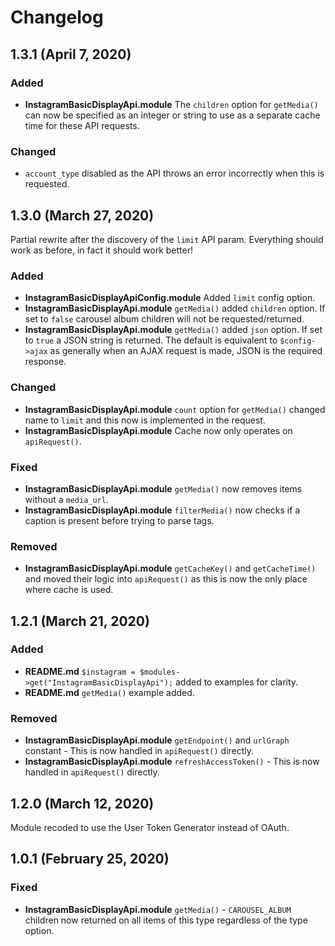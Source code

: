 # Changelog

## 1.3.1 (April 7, 2020)
### Added
- **InstagramBasicDisplayApi.module** The `children` option for `getMedia()` can now be specified as an integer or string to use as a separate cache time for these API requests.

### Changed
- `account_type` disabled as the API throws an error incorrectly when this is requested.


## 1.3.0 (March 27, 2020)
Partial rewrite after the discovery of the `limit` API param. Everything should work as before, in fact it should work better!

### Added
- **InstagramBasicDisplayApiConfig.module** Added `limit` config option.
- **InstagramBasicDisplayApi.module** `getMedia()` added `children` option. If set to `false` carousel album children will not be requested/returned.
- **InstagramBasicDisplayApi.module** `getMedia()` added `json` option. If set to `true` a JSON string is returned. The default is equivalent to `$config->ajax` as generally when an AJAX request is made, JSON is the required response.

### Changed
- **InstagramBasicDisplayApi.module** `count` option for `getMedia()` changed name to `limit` and this now is implemented in the request.
- **InstagramBasicDisplayApi.module** Cache now only operates on `apiRequest()`.

### Fixed
- **InstagramBasicDisplayApi.module** `getMedia()` now removes items without a `media_url`.
- **InstagramBasicDisplayApi.module** `filterMedia()` now checks if a caption is present before trying to parse tags.

### Removed
- **InstagramBasicDisplayApi.module** `getCacheKey()` and `getCacheTime()` and moved their logic into `apiRequest()` as this is now the only place where cache is used.


## 1.2.1 (March 21, 2020)

### Added
- **README.md** `$instagram = $modules->get("InstagramBasicDisplayApi");` added to examples for clarity.
- **README.md** `getMedia()` example added.

### Removed
- **InstagramBasicDisplayApi.module** `getEndpoint()` and `urlGraph` constant - This is now handled in `apiRequest()` directly.
- **InstagramBasicDisplayApi.module** `refreshAccessToken()` - This is now handled in `apiRequest()` directly.


## 1.2.0 (March 12, 2020)
Module recoded to use the User Token Generator instead of OAuth.

## 1.0.1 (February 25, 2020)

### Fixed
- **InstagramBasicDisplayApi.module** `getMedia()` - `CAROUSEL_ALBUM` children now returned on all items of this type regardless of the type option.
